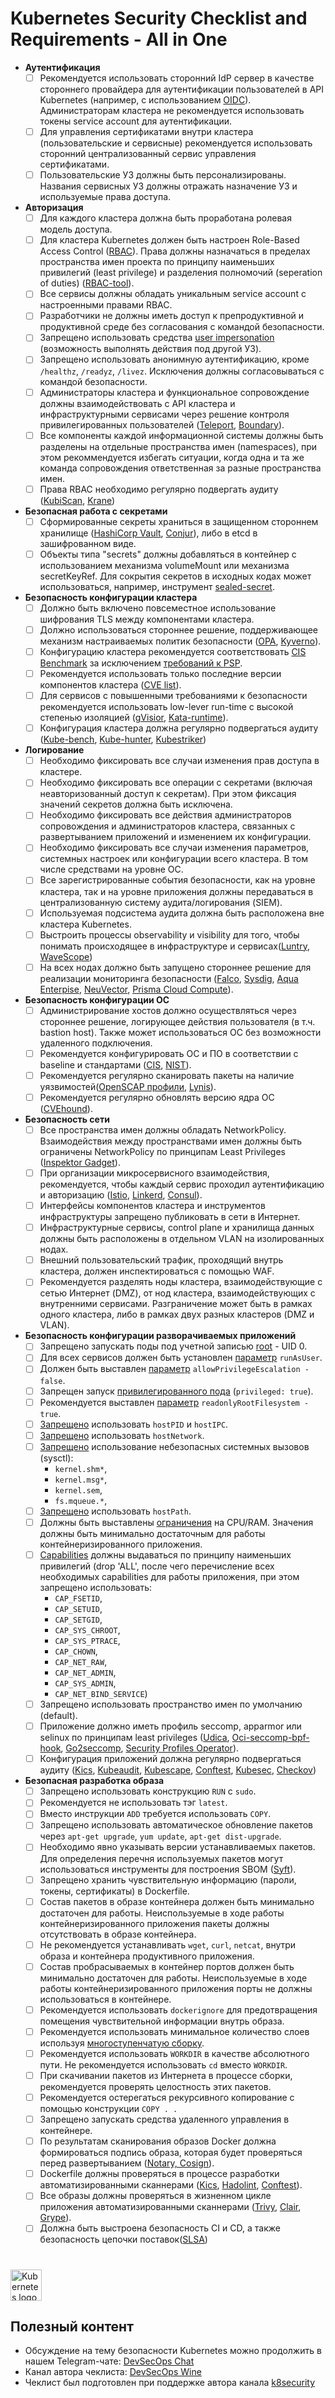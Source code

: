 # Kubernetes Security Checklist and Requirements - All in One

- **Аутентификация**
  - [ ] Рекомендуется использовать сторонний IdP сервер в качестве стороннего провайдера для аутентификации пользователей в API Kubernetes (например, с использованием [OIDC](https://kubernetes.io/docs/reference/access-authn-authz/authentication/#openid-connect-tokens)). Администраторам кластера не рекомендуется использовать токены service account для аутентификации.
  - [ ] Для управления сертификатами внутри кластера (пользовательские и сервисные) рекомендуется использовать сторонний централизованный сервис управления сертификатами.
  - [ ] Пользовательские УЗ должны быть персонализированы. Названия сервисных УЗ должны отражать назначение УЗ и используемые права доступа.
- **Авторизация**
  - [ ] Для каждого кластера должна быть проработана ролевая модель доступа. 
  - [ ] Для кластера Kubernetes должен быть настроен Role-Based Access Control ([RBAC](https://kubernetes.io/docs/reference/access-authn-authz/rbac/)). Права должны назначаться в пределах пространства имен проекта по принципу наименьших привилегий (least privilege) и разделения полномочий (seperation of duties) ([RBAC-tool](https://github.com/alcideio/rbac-tool)).
  - [ ] Все сервисы должны обладать уникальным service account с настроенными правами RBAC.
  - [ ] Разработчики не должны иметь доступ к препродуктивной и продуктивной среде без согласования с командой безопасности.
  - [ ] Запрещено использовать средства [user impersonation](https://kubernetes.io/docs/reference/access-authn-authz/authentication/#user-impersonation) (возможность выполнять действия под другой УЗ).
  - [ ] Запрещено использовать анонимную аутентификацию, кроме ```/healthz```, ```/readyz```, ```/livez```. Исключения должны согласовываться с командой безопасности.
  - [ ] Администраторы кластера и функциональное сопровождение должны взаимодействовать с API кластера и инфраструктурными сервисами через решение контроля привилегированных пользователей ([Teleport](https://goteleport.com/docs/kubernetes-access/introduction/), [Boundary](https://www.hashicorp.com/blog/gating-access-to-kubernetes-with-hashicorp-boundary)).
  - [ ] Все компоненты каждой информационной системы должны быть разделены на отдельные пространства имен (namespaces), при этом рекоммендуется избегать ситуации, когда одна и та же команда сопровождения ответственная за разные пространства имен.
  - [ ] Права RBAC необходимо регулярно подвергать аудиту ([KubiScan](https://github.com/cyberark/KubiScan), [Krane](https://github.com/appvia/krane))
- **Безопасная работа с секретами**
  - [ ] Сформированные секреты храниться в защищенном стороннем хранилище ([HashiCorp Vault](https://www.vaultproject.io/docs/platform/k8s), [Conjur](https://www.conjur.org/blog/securing-secrets-in-kubernetes/)), либо в etcd в зашифрованном виде.
  - [ ] Объекты типа "secrets" должны добавляться в контейнер с использованием механизма volumeMount или механизма secretKeyRef.  Для сокрытия секретов в исходных кодах может использоваться, например, инструмент [sealed-secret](https://github.com/bitnami-labs/sealed-secrets). 
- **Безопасность конфигурации кластера**
  - [ ] Должно быть включено повсеместное использование шифрования TLS между компонентами кластера. 
  - [ ] Должно использоваться стороннее решение, поддерживающее механизм настраиваемых политик безопасности ([OPA](https://www.openpolicyagent.org/docs/v0.12.2/kubernetes-admission-control/), [Kyverno](https://kyverno.io/)).
  - [ ] Конфигурацию кластера рекомендуется соответствовать [CIS Benchmark](https://www.cisecurity.org/benchmark/kubernetes/) за исключением [требований к PSP](https://kubernetes.io/blog/2021/04/06/podsecuritypolicy-deprecation-past-present-and-future/). 
  - [ ] Рекомендуется использовать только последние версии компонентов кластера ([CVE list](https://www.container-security.site/general_information/container_cve_list.html)).
  - [ ] Для сервисов с повышенными требованиями к безопасности рекомендуется использовать low-lever run-time с высокой степенью изоляцией ([gVisior](https://gvisor.dev/docs/user_guide/quick_start/kubernetes/), [Kata-runtime](https://github.com/kata-containers/documentation/blob/master/how-to/run-kata-with-k8s.md)).
  - [ ] Конфигурация кластера должна регулярно подвергаться аудиту ([Kube-bench](https://github.com/aquasecurity/kube-bench), [Kube-hunter](https://github.com/aquasecurity/kube-hunter), [Kubestriker](https://www.kubestriker.io/))
- **Логирование**
  - [ ] Необходимо фиксировать все случаи изменения прав доступа в кластере.
  - [ ] Необходимо фиксировать все операции с секретами (включая неавторизованный доступ к секретам). При этом фиксация значений секретов должна быть исключена.
  - [ ] Необходимо фиксировать все действия администраторов сопровождения и администраторов кластера, связанных с развертыванием приложений и изменением их конфигурации.
  - [ ] Необходимо фиксировать все случаи изменения параметров, системных настроек или конфигурации всего кластера. В том числе средствами на уровне ОС.
  - [ ] Все зарегистрированные события безопасности, как на уровне кластера, так и на уровне приложения должны передаваться в централизованную систему аудита/логирования (SIEM).
  - [ ] Используемая подсистема аудита должна быть расположена вне кластера Kubernetes.
  - [ ] Выстроить процессы observability и visibility для того, чтобы понимать происходящее в инфраструктуре и сервисах([Luntry](https://luntry.com/), [WaveScope](https://github.com/weaveworks/scope))
  - [ ] На всех нодах должно быть запущено стороннее решение для реализации мониторинга безопасности ([Falco](https://falco.org/), [Sysdig](https://sysdig.com/), [Aqua Enterpise](https://www.aquasec.com/), [NeuVector](https://neuvector.com/), [Prisma Cloud Compute](https://www.paloaltonetworks.com/prisma/cloud)).
- **Безопасность конфигурации ОС**
  - [ ] Администрирование хостов должно осуществляться через стороннее решение, логирующее действия пользователя (в т.ч. bastion host). Также может использоваться ОС без возможности удаленного подключения.
  - [ ] Рекомендуется конфигурировать ОС и ПО в соответствии с baseline и стандартами ([CIS](https://www.cisecurity.org/cis-benchmarks/), [NIST](https://ncp.nist.gov/repository)).
  - [ ] Рекомендуется регулярно сканировать пакеты на наличие уязвимостей([OpenSCAP профили](https://static.open-scap.org/), [Lynis](https://cisofy.com/lynis/)).
  - [ ] Рекомендуется регулярно обновлять версию ядра ОС ([CVEhound](https://github.com/evdenis/cvehound)).
- **Безопасность сети**
  - [ ] Все пространства имен должны обладать NetworkPolicy. Взаимодействия между пространствами имен должны быть ограничены NetworkPolicy по принципам Least Privileges ([Inspektor Gadget](https://github.com/kinvolk/inspektor-gadget)).
  - [ ] При организации микросервисного взаимодействия, рекомендуется, чтобы каждый сервис проходил аутентификацию и авторизацию ([Istio](https://platform9.com/blog/kubernetes-service-mesh-how-to-set-up-istio/), [Linkerd](https://platform9.com/blog/how-to-set-up-linkerd-as-a-service-mesh-for-platform9-managed-kubernetes/), [Consul](https://www.consul.io/docs/architecture)).
  - [ ] Интерфейсы компонентов кластера и инструментов инфраструктуры запрещено публиковать в сети в Интернет.
  - [ ] Инфраструктурные сервисы, control plane и хранилища данных должны быть расположены в отдельном VLAN на изолированных нодах.
  - [ ] Внешний пользовательский трафик, проходящий внутрь кластера, должен инспектироваться с помощью WAF.
  - [ ] Рекомендуется разделять ноды кластера, взаимодействующие с сетью Интернет (DMZ), от нод кластера, взаимодействующих с внутренними сервисами. Разграничение может быть в рамках одного кластера, либо в рамках двух разных кластеров (DMZ и VLAN).
- **Безопасность конфигурации разворачиваемых приложений**
  - [ ] Запрещено запускать поды под учетной записью [root](https://kubernetes.io/docs/tasks/configure-pod-container/security-context/) - UID 0.
  - [ ] Для всех сервисов должен быть установлен [параметр]((https://kubernetes.io/docs/tasks/configure-pod-container/security-context/#set-the-security-context-for-a-pod)) ```runAsUser```.
  - [ ] Должен быть выставлен [параметр](https://kubernetes.io/docs/tasks/configure-pod-container/security-context/) ```allowPrivilegeEscalation - false```.
  - [ ] Запрещен запуск [привилегированного пода](https://kubernetes.io/docs/tasks/configure-pod-container/security-context/) (```privileged: true```).
  - [ ] Рекомендуется выставлен [параметр](https://kubernetes.io/docs/tasks/configure-pod-container/security-context/) ```readonlyRootFilesystem - true```.
  - [ ] [Запрещено](https://kubernetes.io/docs/concepts/policy/pod-security-policy/#host-namespaces) использовать ```hostPID``` и ```hostIPC```.
  - [ ] [Запрещено](https://kubernetes.io/docs/concepts/policy/pod-security-policy/#host-namespaces) использовать ```hostNetwork```.
  - [ ] [Запрещено](https://kubernetes.io/docs/tasks/administer-cluster/sysctl-cluster/) использование небезопасных системных вызовов (sysctl):
    - ```kernel.shm*```,
    - ```kernel.msg*```,
    - ```kernel.sem```,
    - ```fs.mqueue.*```,
  - [ ] [Запрещено](https://kubernetes.io/docs/concepts/policy/pod-security-policy/#volumes-and-file-systems) использовать ```hostPath```.
  - [ ] Должны быть выставлены [ограничения](https://kubernetes.io/docs/concepts/configuration/manage-resources-containers/) на CPU/RAM. Значения должны быть минимально достаточным для работы контейнеризированного приложения. 
  - [ ] [Capabilities](https://kubernetes.io/docs/tasks/configure-pod-container/security-context/) должны выдаваться по принципу наименьших привилегий (drop 'ALL', после чего перечисление всех необходимых сapabilities для работы приложения, при этом запрещено использовать:
    - ```CAP_FSETID```,
    - ```CAP_SETUID```,
    - ```CAP_SETGID```,
    - ```CAP_SYS_CHROOT```,
    - ```CAP_SYS_PTRACE```,
    - ```CAP_CHOWN```,
    - ```CAP_NET_RAW```,
    - ```CAP_NET_ADMIN```,
    - ```CAP_SYS_ADMIN```,
    - ```CAP_NET_BIND_SERVICE```)
  - [ ] Запрещено использовать пространство имен по умолчанию (default).
  - [ ] Приложение должно иметь профиль seccomp, apparmor или selinux по принципам least privileges ([Udica](https://github.com/containers/udica), [Oci-seccomp-bpf-hook](https://github.com/containers/oci-seccomp-bpf-hook), [Go2seccomp](https://github.com/xfernando/go2seccomp), [Security Profiles Operator](https://github.com/kubernetes-sigs/security-profiles-operator)).
  -  [ ] Конфигурация приложений должна регулярно подвергаться аудиту ([Kics](https://checkmarx.com/product/opensource/kics-open-source-infrastructure-as-code-project/),  [Kubeaudit](https://github.com/Shopify/kubeaudit), [Kubescape](https://github.com/armosec/kubescape), [Conftest](https://github.com/open-policy-agent/conftest),  [Kubesec](https://github.com/controlplaneio/kubesec), [Checkov](https://github.com/bridgecrewio/checkov))
- **Безопасная разработка образа**
  - [ ] Запрещено использовать конструкцию ```RUN``` с ```sudo```.
  - [ ] Рекомендуется не использовать тэг ```latest```.
  - [ ] Вместо инструкции ```ADD``` требуется использовать ```COPY```. 
  - [ ] Запрещено использовать автоматическое обновление пакетов через ```apt-get upgrade```, ```yum update```, ```apt-get dist-upgrade```. 
  - [ ] Необходимо явно указывать версии устанавливаемых пакетов. Для определения перечня используемых пакетов могут использоваться инструменты для построения SBOM ([Syft](https://github.com/anchore/syft)).
  - [ ] Запрещено хранить чувствительную информацию (пароли, токены, сертификаты) в Dockerfile.
  - [ ] Состав пакетов в образе контейнера должен быть минимально достаточен для работы. Неиспользуемые в ходе работы контейнеризированного приложения пакеты должны отсутствовать в образе контейнера.
  - [ ] Не рекомендуется устанавливать ```wget```, ```curl```, ```netcat```, внутри образа и контейнера продуктивного приложения.
  - [ ] Состав пробрасываемых в контейнер портов должен быть минимально достаточен для работы. Неиспользуемые в ходе работы контейнеризированного приложения порты не должны использоваться в контейнере.
  - [ ] Рекомендуется использовать ```dockerignore``` для предотвращения помещения чувствительной информации внутрь образа.
  - [ ] Рекомендуется использовать минимальное количество слоев используя [многоступенчатую сборку](https://docs.docker.com/develop/develop-images/multistage-build/).
  - [ ] Рекомендуется использовать ```WORKDIR``` в качестве абсолютного пути. Не рекомендуется использовать ```cd``` вместо ```WORKDIR```.
  - [ ] При скачивании пакетов из Интернета в процессе сборки, рекомендуется проверять целостность этих пакетов. 
  - [ ] Рекомендуется остерегаться рекурсивного копирование с помощью конструкции ```COPY . .```
  - [ ] Запрещено запускать средства удаленного управления в контейнере.
  - [ ] По результатам сканирования образов Docker должна формироваться подпись образа, которая будет проверяться перед развертыванием ([Notary, Cosign](https://medium.com/sse-blog/verify-container-image-signatures-in-kubernetes-using-notary-or-cosign-or-both-c25d9e79ec45)).
  - [ ] Dockerfile должны проверяться в процессе разработки автоматизированными сканнерами ([Kics](https://checkmarx.com/product/opensource/kics-open-source-infrastructure-as-code-project/), [Hadolint](https://github.com/hadolint/hadolint), [Conftest](https://github.com/open-policy-agent/conftest)).
  - [ ] Все образы должны проверяться в жизненном цикле приложения автоматизированными сканнерами ([Trivy](https://github.com/aquasecurity/trivy), [Clair](https://github.com/quay/clair), [Grype](https://github.com/anchore/grype)). 
  - [ ] Должна быть выстроена безопасность CI и CD, а также безопасность цепочки поставок([SLSA](https://github.com/slsa-framework/slsa))

#
<a href="https://kubernetes.io/">
    <img src="https://upload.wikimedia.org/wikipedia/commons/thumb/8/83/Telegram_2019_Logo.svg/1200px-Telegram_2019_Logo.svg.png"
         alt="Kubernetes logo" title="Kubernetes" height="50" width="50" />
</a></br>


## Полезный контент
- Обсуждение на тему безопасности Kubernetes можно продолжить в нашем Telegram-чате: [DevSecOps Chat](https://t.me/sec_devops_chat)
- Канал автора чеклиста: [DevSecOps Wine](https://t.me/sec_devops)
- Чеклист был подготовлен при поддержке автора канала [k8security](https://t.me/k8security)








